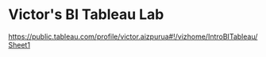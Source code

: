 # Victor's BI Tableau Lab


https://public.tableau.com/profile/victor.aizpurua#!/vizhome/IntroBITableau/Sheet1